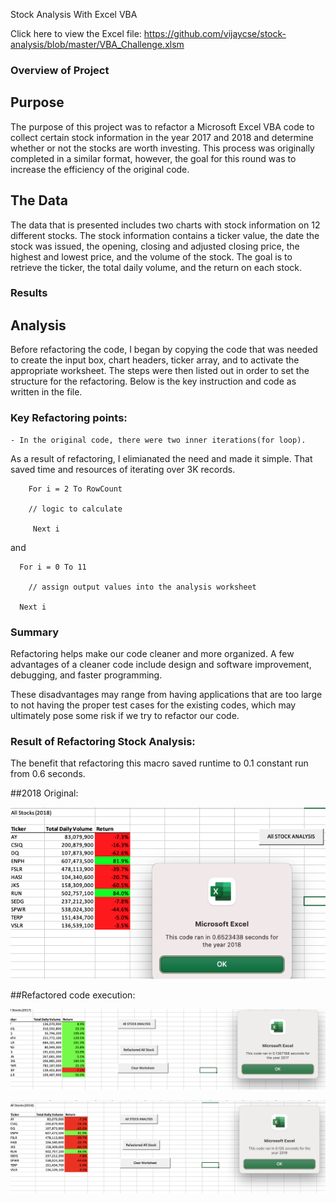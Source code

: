 Stock Analysis With Excel VBA

Click here to view the Excel file: https://github.com/vijaycse/stock-analysis/blob/master/VBA_Challenge.xlsm

### Overview of Project

## Purpose
The purpose of this project was to refactor a Microsoft Excel VBA code to collect certain stock information in the year 2017 and 2018 and determine whether or not the stocks are worth investing. This process was originally completed in a similar format, however, the goal for this round was to increase the efficiency of the original code.

## The Data

The data that is presented includes two charts with stock information on 12 different stocks. The stock information contains a ticker value, the date the stock was issued, the opening, closing and adjusted closing price, the highest and lowest price, and the volume of the stock. The goal is to retrieve the ticker, the total daily volume, and the return on each stock.

### Results

 ## Analysis

Before refactoring the code, I began by copying the code that was needed to create the input box, chart headers, ticker array, and to activate the appropriate worksheet. The steps were then listed out in order to set the structure for the refactoring. Below is the key instruction and code as written in the file.


### Key Refactoring points:

    - In the original code, there were two inner iterations(for loop).
As a result of refactoring, I elimianated the need and made it simple.
That saved time and resources of iterating over 3K records.

 
    
        For i = 2 To RowCount
        
        // logic to calculate
        
         Next i
  
   
   and
    
      For i = 0 To 11
      
        // assign output values into the analysis worksheet
        
      Next i
      

 
### Summary

Refactoring helps make our code cleaner and more organized. A few advantages of a cleaner code include design and software improvement, debugging, and faster programming.  

These disadvantages may range from having applications that are too large to not having the proper test cases for the existing codes, which may ultimately pose some risk if we try to refactor our code.

### Result of Refactoring Stock Analysis:

 The benefit that refactoring this macro saved runtime to 0.1 constant run from  0.6 seconds.

  ##2018 Original:
 
 ![2018 Original](https://github.com/vijaycse/stock-analysis/blob/master/resources/2018_original_run.png)
 


  ##Refactored code execution:

  ![Refactored Code](https://github.com/vijaycse/stock-analysis/blob/master/resources/VBA_Challenge_2017.png)
 
 ![Refactored Code](https://github.com/vijaycse/stock-analysis/blob/master/resources/VBA_Challenge_2018.png)
